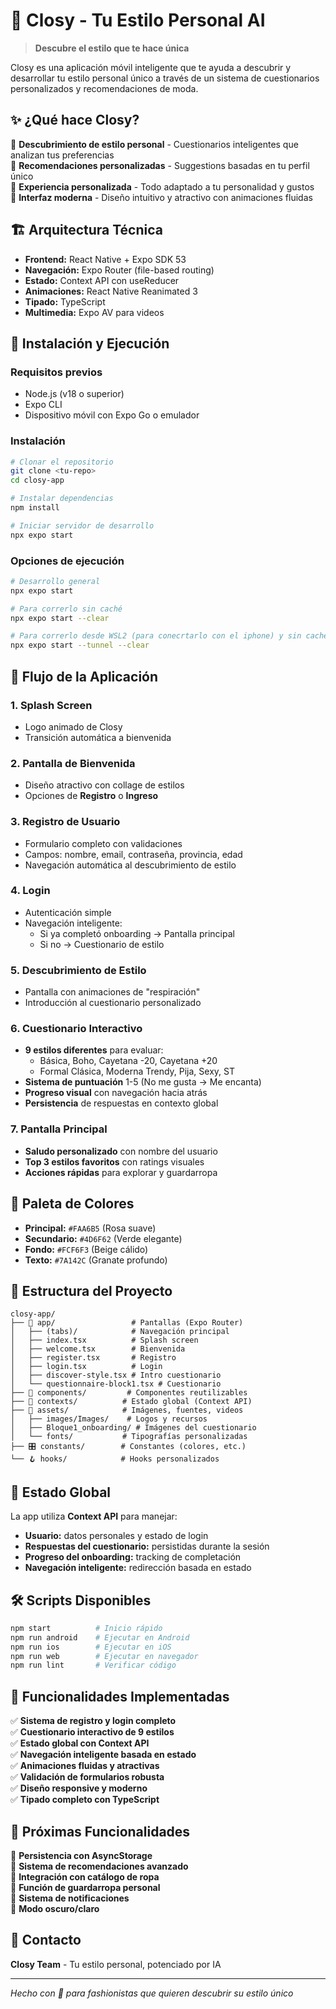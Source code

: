 # 🌸 Closy - Tu Estilo Personal AI

> **Descubre el estilo que te hace única**

Closy es una aplicación móvil inteligente que te ayuda a descubrir y desarrollar tu estilo personal único a través de un sistema de cuestionarios personalizados y recomendaciones de moda.

## ✨ **¿Qué hace Closy?**

🎯 **Descubrimiento de estilo personal** - Cuestionarios inteligentes que analizan tus preferencias  
👗 **Recomendaciones personalizadas** - Suggestions basadas en tu perfil único  
💖 **Experiencia personalizada** - Todo adaptado a tu personalidad y gustos  
📱 **Interfaz moderna** - Diseño intuitivo y atractivo con animaciones fluidas  

## 🏗️ **Arquitectura Técnica**

- **Frontend:** React Native + Expo SDK 53
- **Navegación:** Expo Router (file-based routing)
- **Estado:** Context API con useReducer
- **Animaciones:** React Native Reanimated 3
- **Tipado:** TypeScript
- **Multimedia:** Expo AV para videos

## 🚀 **Instalación y Ejecución**

### **Requisitos previos**
- Node.js (v18 o superior)
- Expo CLI
- Dispositivo móvil con Expo Go o emulador

### **Instalación**
```bash
# Clonar el repositorio
git clone <tu-repo>
cd closy-app

# Instalar dependencias
npm install

# Iniciar servidor de desarrollo
npx expo start
```

### **Opciones de ejecución**
```bash
# Desarrollo general
npx expo start

# Para correrlo sin caché
npx expo start --clear

# Para correrlo desde WSL2 (para conecrtarlo con el iphone) y sin caché
npx expo start --tunnel --clear
```

## 📱 **Flujo de la Aplicación**

### **1. Splash Screen** 
- Logo animado de Closy
- Transición automática a bienvenida

### **2. Pantalla de Bienvenida**
- Diseño atractivo con collage de estilos
- Opciones de **Registro** o **Ingreso**

### **3. Registro de Usuario**
- Formulario completo con validaciones
- Campos: nombre, email, contraseña, provincia, edad
- Navegación automática al descubrimiento de estilo

### **4. Login**
- Autenticación simple
- Navegación inteligente:
  - Si ya completó onboarding → Pantalla principal
  - Si no → Cuestionario de estilo

### **5. Descubrimiento de Estilo**
- Pantalla con animaciones de "respiración"
- Introducción al cuestionario personalizado

### **6. Cuestionario Interactivo**
- **9 estilos diferentes** para evaluar:
  - Básica, Boho, Cayetana -20, Cayetana +20
  - Formal Clásica, Moderna Trendy, Pija, Sexy, ST
- **Sistema de puntuación** 1-5 (No me gusta → Me encanta)
- **Progreso visual** con navegación hacia atrás
- **Persistencia** de respuestas en contexto global

### **7. Pantalla Principal**
- **Saludo personalizado** con nombre del usuario
- **Top 3 estilos favoritos** con ratings visuales
- **Acciones rápidas** para explorar y guardarropa

## 🎨 **Paleta de Colores**

- **Principal:** `#FAA6B5` (Rosa suave)
- **Secundario:** `#4D6F62` (Verde elegante)  
- **Fondo:** `#FCF6F3` (Beige cálido)
- **Texto:** `#7A142C` (Granate profundo)

## 📂 **Estructura del Proyecto**

```
closy-app/
├── 📱 app/                 # Pantallas (Expo Router)
│   ├── (tabs)/            # Navegación principal
│   ├── index.tsx          # Splash screen
│   ├── welcome.tsx        # Bienvenida
│   ├── register.tsx       # Registro
│   ├── login.tsx          # Login
│   ├── discover-style.tsx # Intro cuestionario
│   └── questionnaire-block1.tsx # Cuestionario
├── 🧩 components/         # Componentes reutilizables
├── 🎯 contexts/          # Estado global (Context API)
├── 🎨 assets/            # Imágenes, fuentes, videos
│   ├── images/Images/    # Logos y recursos
│   ├── Bloque1_onboarding/ # Imágenes del cuestionario
│   └── fonts/           # Tipografías personalizadas
├── 🎛️ constants/        # Constantes (colores, etc.)
└── 🪝 hooks/            # Hooks personalizados
```

## 🔄 **Estado Global**

La app utiliza **Context API** para manejar:

- **Usuario:** datos personales y estado de login
- **Respuestas del cuestionario:** persistidas durante la sesión
- **Progreso del onboarding:** tracking de completación
- **Navegación inteligente:** redirección basada en estado

## 🛠️ **Scripts Disponibles**

```bash
npm start          # Inicio rápido
npm run android    # Ejecutar en Android
npm run ios        # Ejecutar en iOS  
npm run web        # Ejecutar en navegador
npm run lint       # Verificar código
```

## 🎯 **Funcionalidades Implementadas**

✅ **Sistema de registro y login completo**  
✅ **Cuestionario interactivo de 9 estilos**  
✅ **Estado global con Context API**  
✅ **Navegación inteligente basada en estado**  
✅ **Animaciones fluidas y atractivas**  
✅ **Validación de formularios robusta**  
✅ **Diseño responsive y moderno**  
✅ **Tipado completo con TypeScript**  

## 🔮 **Próximas Funcionalidades**

🔄 **Persistencia con AsyncStorage**  
🔄 **Sistema de recomendaciones avanzado**  
🔄 **Integración con catálogo de ropa**  
🔄 **Función de guardarropa personal**  
🔄 **Sistema de notificaciones**  
🔄 **Modo oscuro/claro**  



## 📧 **Contacto**

**Closy Team** - Tu estilo personal, potenciado por IA

---

*Hecho con 💖 para fashionistas que quieren descubrir su estilo único*
